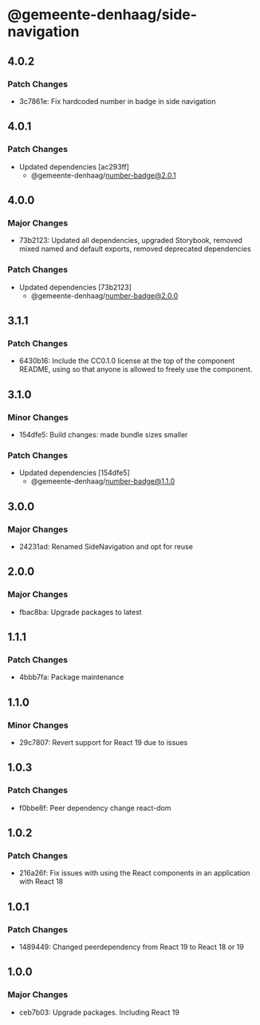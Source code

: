 # @gemeente-denhaag/side-navigation

## 4.0.2

### Patch Changes

- 3c7861e: Fix hardcoded number in badge in side navigation

## 4.0.1

### Patch Changes

- Updated dependencies [ac293ff]
  - @gemeente-denhaag/number-badge@2.0.1

## 4.0.0

### Major Changes

- 73b2123: Updated all dependencies, upgraded Storybook, removed mixed named and default exports, removed deprecated dependencies

### Patch Changes

- Updated dependencies [73b2123]
  - @gemeente-denhaag/number-badge@2.0.0

## 3.1.1

### Patch Changes

- 6430b16: Include the CC0.1.0 license at the top of the component README, using <!-- @license CC0-1.0 --> so that anyone is allowed to freely use the component.

## 3.1.0

### Minor Changes

- 154dfe5: Build changes: made bundle sizes smaller

### Patch Changes

- Updated dependencies [154dfe5]
  - @gemeente-denhaag/number-badge@1.1.0

## 3.0.0

### Major Changes

- 24231ad: Renamed SideNavigation and opt for reuse

## 2.0.0

### Major Changes

- fbac8ba: Upgrade packages to latest

## 1.1.1

### Patch Changes

- 4bbb7fa: Package maintenance

## 1.1.0

### Minor Changes

- 29c7807: Revert support for React 19 due to issues

## 1.0.3

### Patch Changes

- f0bbe8f: Peer dependency change react-dom

## 1.0.2

### Patch Changes

- 216a26f: Fix issues with using the React components in an application with React 18

## 1.0.1

### Patch Changes

- 1489449: Changed peerdependency from React 19 to React 18 or 19

## 1.0.0

### Major Changes

- ceb7b03: Upgrade packages. Including React 19
